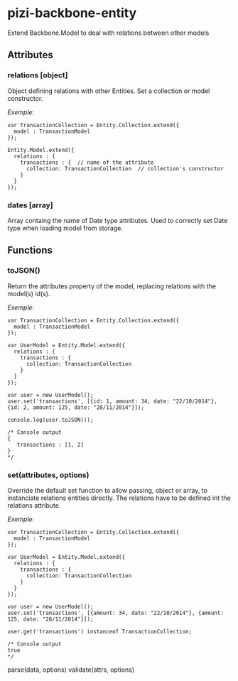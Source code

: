 # pizi-backbone-entity
Extend Backbone.Model to deal with relations between other models

## Attributes
### relations [object]

Object defining relations with other Entities. Set a collection or model constructor.

_Exemple:_

	var TransactionCollection = Entity.Collection.extend({
	  model : TransactionModel
	});

	Entity.Model.extend({
	  relations : {
	    transactions : {  // name of the attribute
	      collection: TransactionCollection  // collection's constructor
	    }
	  }
	});

### dates [array]

Array containg the name of Date type attributes. Used to correctly set Date type when loading model from storage.

## Functions

### toJSON()

Return the attributes property of the model, replacing relations with the model(s) id(s).

_Exemple:_

	var TransactionCollection = Entity.Collection.extend({
	  model : TransactionModel
	});

	var UserModel = Entity.Model.extend({
	  relations : {
	    transactions : {
	      collection: TransactionCollection
	    }
	  }
	});

	var user = new UserModel();
	user.set('transactions', [{id: 1, amount: 34, date: "22/10/2014"}, {id: 2, amount: 125, date: "28/11/2014"}]);

	console.log(user.toJSON()); 

	/* Console output
	{
	   transactions : [1, 2]
	}
	*/

### set(attributes, options)

Override the default set function to allow passing, object or array, to instanciate relations entities directly. The relations have to be defined int the relations attribute.

_Exemple:_

	var TransactionCollection = Entity.Collection.extend({
	  model : TransactionModel
	});

	var UserModel = Entity.Model.extend({
	  relations : {
	    transactions : {
	      collection: TransactionCollection
	    }
	  }
	});

	var user = new UserModel();
	user.set('transactions', [{amount: 34, date: "22/10/2014"}, {amount: 125, date: "28/11/2014"}]);

	user.get('transactions') instanceof TransactionCollection;

	/* Console output
	true
	*/

parse(data, options)
validate(attrs, options)
